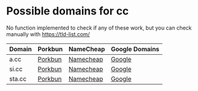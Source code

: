 # Possible domains for cc

No function implemented to check if any of these work, but you can check manually with https://tld-list.com/

| Domain | Porkbun | NameCheap | Google Domains |
|---|---|---|---|
| a.cc | [Porkbun](https://porkbun.com/checkout/search?prb=e814663da1&tlds=&idnLanguage=&search=search&q=a.cc) | [Namecheap](https://www.namecheap.com/domains/registration/results/?domain=a.cc) | [Google](https://domains.google.com/registrar/search?searchTerm=a.cc) |
| si.cc | [Porkbun](https://porkbun.com/checkout/search?prb=e814663da1&tlds=&idnLanguage=&search=search&q=si.cc) | [Namecheap](https://www.namecheap.com/domains/registration/results/?domain=si.cc) | [Google](https://domains.google.com/registrar/search?searchTerm=si.cc) |
| sta.cc | [Porkbun](https://porkbun.com/checkout/search?prb=e814663da1&tlds=&idnLanguage=&search=search&q=sta.cc) | [Namecheap](https://www.namecheap.com/domains/registration/results/?domain=sta.cc) | [Google](https://domains.google.com/registrar/search?searchTerm=sta.cc) |

